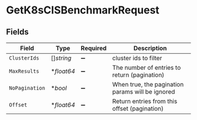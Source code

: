# GetK8sCISBenchmarkRequest


## Fields

| Field                                            | Type                                             | Required                                         | Description                                      |
| ------------------------------------------------ | ------------------------------------------------ | ------------------------------------------------ | ------------------------------------------------ |
| `ClusterIds`                                     | []*string*                                       | :heavy_minus_sign:                               | cluster ids to filter                            |
| `MaxResults`                                     | **float64*                                       | :heavy_minus_sign:                               | The number of entries to return (pagination)     |
| `NoPagination`                                   | **bool*                                          | :heavy_minus_sign:                               | When true, the pagination params will be ignored |
| `Offset`                                         | **float64*                                       | :heavy_minus_sign:                               | Return entries from this offset (pagination)     |